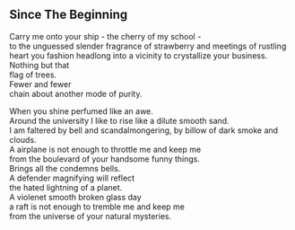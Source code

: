 Since The Beginning
-------------------
Carry me onto your ship - the cherry of my school -  
to the unguessed slender fragrance of strawberry and meetings of rustling heart you fashion headlong into a vicinity to crystallize your business.  
Nothing but that  
flag of trees.  
Fewer and fewer  
chain about another mode of purity.  
  
When you shine perfumed like an awe.  
Around the university I like to rise like a dilute smooth sand.  
I am faltered by bell and scandalmongering, by billow of dark smoke and clouds.  
A airplane is not enough to throttle me and keep me  
from the boulevard of your handsome funny things.  
Brings all the condemns bells.  
A defender magnifying will reflect  
the hated lightning of a planet.  
A violenet smooth broken glass day  
a raft is not enough to tremble me and keep me  
from the universe of your natural mysteries.  
